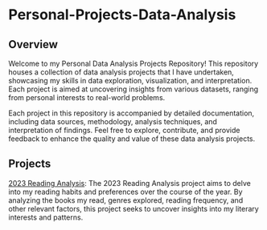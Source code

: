 # Personal-Projects-Data-Analysis

## Overview
Welcome to my Personal Data Analysis Projects Repository! This repository houses a collection of data analysis projects that I have undertaken, showcasing my skills in data exploration, visualization, and interpretation. Each project is aimed at uncovering insights from various datasets, ranging from personal interests to real-world problems.

Each project in this repository is accompanied by detailed documentation, including data sources, methodology, analysis techniques, and interpretation of findings. Feel free to explore, contribute, and provide feedback to enhance the quality and value of these data analysis projects.

## Projects
[2023 Reading Analysis](https://github.com/AndreaJasper/Personal-Projects-Data-Analysis/tree/main/2023-Reading-Analysis): The 2023 Reading Analysis project aims to delve into my reading habits and preferences over the course of the year. By analyzing the books my read, genres explored, reading frequency, and other relevant factors, this project seeks to uncover insights into my literary interests and patterns.